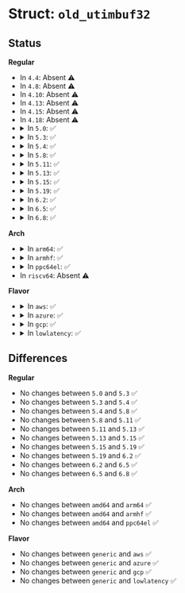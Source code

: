 # Struct: <code>old_utimbuf32</code>

## Status
<b>Regular</b>
<ul>
<li>
In <code>4.4</code>: Absent ⚠️
</li>
<li>
In <code>4.8</code>: Absent ⚠️
</li>
<li>
In <code>4.10</code>: Absent ⚠️
</li>
<li>
In <code>4.13</code>: Absent ⚠️
</li>
<li>
In <code>4.15</code>: Absent ⚠️
</li>
<li>
In <code>4.18</code>: Absent ⚠️
</li>
<li>
<details>
<summary>In <code>5.0</code>: ✅</summary>

```c
struct old_utimbuf32 {
    old_time32_t actime;
    old_time32_t modtime;
};
```
</details>
</li>
<li>
<details>
<summary>In <code>5.3</code>: ✅</summary>

```c
struct old_utimbuf32 {
    old_time32_t actime;
    old_time32_t modtime;
};
```
</details>
</li>
<li>
<details>
<summary>In <code>5.4</code>: ✅</summary>

```c
struct old_utimbuf32 {
    old_time32_t actime;
    old_time32_t modtime;
};
```
</details>
</li>
<li>
<details>
<summary>In <code>5.8</code>: ✅</summary>

```c
struct old_utimbuf32 {
    old_time32_t actime;
    old_time32_t modtime;
};
```
</details>
</li>
<li>
<details>
<summary>In <code>5.11</code>: ✅</summary>

```c
struct old_utimbuf32 {
    old_time32_t actime;
    old_time32_t modtime;
};
```
</details>
</li>
<li>
<details>
<summary>In <code>5.13</code>: ✅</summary>

```c
struct old_utimbuf32 {
    old_time32_t actime;
    old_time32_t modtime;
};
```
</details>
</li>
<li>
<details>
<summary>In <code>5.15</code>: ✅</summary>

```c
struct old_utimbuf32 {
    old_time32_t actime;
    old_time32_t modtime;
};
```
</details>
</li>
<li>
<details>
<summary>In <code>5.19</code>: ✅</summary>

```c
struct old_utimbuf32 {
    old_time32_t actime;
    old_time32_t modtime;
};
```
</details>
</li>
<li>
<details>
<summary>In <code>6.2</code>: ✅</summary>

```c
struct old_utimbuf32 {
    old_time32_t actime;
    old_time32_t modtime;
};
```
</details>
</li>
<li>
<details>
<summary>In <code>6.5</code>: ✅</summary>

```c
struct old_utimbuf32 {
    old_time32_t actime;
    old_time32_t modtime;
};
```
</details>
</li>
<li>
<details>
<summary>In <code>6.8</code>: ✅</summary>

```c
struct old_utimbuf32 {
    old_time32_t actime;
    old_time32_t modtime;
};
```
</details>
</li>
</ul>
<b>Arch</b>
<ul>
<li>
<details>
<summary>In <code>arm64</code>: ✅</summary>

```c
struct old_utimbuf32 {
    old_time32_t actime;
    old_time32_t modtime;
};
```
</details>
</li>
<li>
<details>
<summary>In <code>armhf</code>: ✅</summary>

```c
struct old_utimbuf32 {
    old_time32_t actime;
    old_time32_t modtime;
};
```
</details>
</li>
<li>
<details>
<summary>In <code>ppc64el</code>: ✅</summary>

```c
struct old_utimbuf32 {
    old_time32_t actime;
    old_time32_t modtime;
};
```
</details>
</li>
<li>
In <code>riscv64</code>: Absent ⚠️
</li>
</ul>
<b>Flavor</b>
<ul>
<li>
<details>
<summary>In <code>aws</code>: ✅</summary>

```c
struct old_utimbuf32 {
    old_time32_t actime;
    old_time32_t modtime;
};
```
</details>
</li>
<li>
<details>
<summary>In <code>azure</code>: ✅</summary>

```c
struct old_utimbuf32 {
    old_time32_t actime;
    old_time32_t modtime;
};
```
</details>
</li>
<li>
<details>
<summary>In <code>gcp</code>: ✅</summary>

```c
struct old_utimbuf32 {
    old_time32_t actime;
    old_time32_t modtime;
};
```
</details>
</li>
<li>
<details>
<summary>In <code>lowlatency</code>: ✅</summary>

```c
struct old_utimbuf32 {
    old_time32_t actime;
    old_time32_t modtime;
};
```
</details>
</li>
</ul>

## Differences
<b>Regular</b>
<ul>
<li>
No changes between <code>5.0</code> and <code>5.3</code> ✅
</li>
<li>
No changes between <code>5.3</code> and <code>5.4</code> ✅
</li>
<li>
No changes between <code>5.4</code> and <code>5.8</code> ✅
</li>
<li>
No changes between <code>5.8</code> and <code>5.11</code> ✅
</li>
<li>
No changes between <code>5.11</code> and <code>5.13</code> ✅
</li>
<li>
No changes between <code>5.13</code> and <code>5.15</code> ✅
</li>
<li>
No changes between <code>5.15</code> and <code>5.19</code> ✅
</li>
<li>
No changes between <code>5.19</code> and <code>6.2</code> ✅
</li>
<li>
No changes between <code>6.2</code> and <code>6.5</code> ✅
</li>
<li>
No changes between <code>6.5</code> and <code>6.8</code> ✅
</li>
</ul>
<b>Arch</b>
<ul>
<li>
No changes between <code>amd64</code> and <code>arm64</code> ✅
</li>
<li>
No changes between <code>amd64</code> and <code>armhf</code> ✅
</li>
<li>
No changes between <code>amd64</code> and <code>ppc64el</code> ✅
</li>
</ul>
<b>Flavor</b>
<ul>
<li>
No changes between <code>generic</code> and <code>aws</code> ✅
</li>
<li>
No changes between <code>generic</code> and <code>azure</code> ✅
</li>
<li>
No changes between <code>generic</code> and <code>gcp</code> ✅
</li>
<li>
No changes between <code>generic</code> and <code>lowlatency</code> ✅
</li>
</ul>
